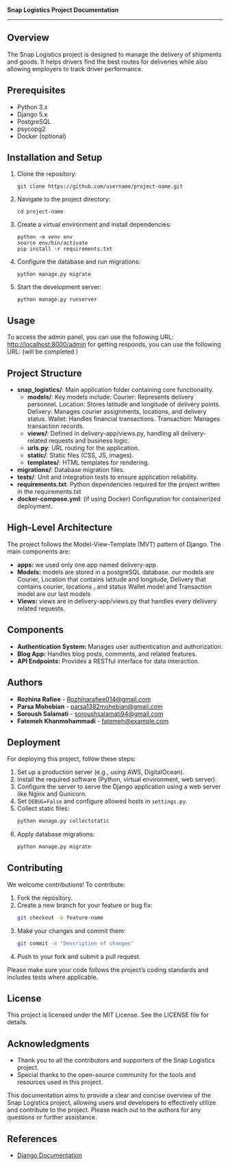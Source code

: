 **Snap Logistics Project Documentation**

---

## Overview
The Snap Logistics project is designed to manage the delivery of shipments and goods. It helps drivers find the best routes for deliveries while also allowing employers to track driver performance.

## Prerequisites
- Python 3.x
- Django 5.x
- PostgreSQL
- psycopg2
- Docker (optional)

## Installation and Setup
1. Clone the repository:
   ```
   git clone https://github.com/username/project-name.git
   ```
2. Navigate to the project directory:
   ```
   cd project-name
   ```
3. Create a virtual environment and install dependencies:
   ```
   python -m venv env
   source env/bin/activate
   pip install -r requirements.txt
   ```
4. Configure the database and run migrations:
   ```
   python manage.py migrate
   ```
5. Start the development server:
   ```
   python manage.py runserver
   ```

## Usage
To access the admin panel, you can use the following URL: 
[http://localhost:8000/admin](http://localhost:8000/admin)
for getting responds, you can use the following URL:
(will be completed )

## Project Structure
- **snap_logistics/**: Main application folder containing core functionality.
  - **models/**:  Key models include:
                     Courier: Represents delivery personnel.
                     Location: Stores latitude and longitude of delivery points.
                     Delivery: Manages courier assignments, locations, and delivery status.
                     Wallet: Handles financial transactions.
                     Transaction: Manages transaction records.
  - **views/**: Defined in delivery-app/views.py, handling all delivery-related requests and business logic.
  - **urls.py**: URL routing for the application.
  - **static/**: Static files (CSS, JS, images).
  - **templates/**: HTML templates for rendering.
- **migrations/**: Database migration files.
- **tests/**: Unit and integration tests to ensure application reliability.
- **requirements.txt**: Python dependencies required for the project written in the requirements.txt
- **docker-compose.yml**: (if using Docker) Configuration for containerized deployment.

## High-Level Architecture

The project follows the Model-View-Template (MVT) pattern of Django. The main components are:
- **apps:** we used only one app named delivery-app.
- **Models:** models are stored in a postgreSQL database. our models are Courier, Location that contains latitude and longitude, Delivery that contains courier, locations , and status Wallet model and Transaction model are our last models
- **Views:** views are in delivery-app/views.py that handles every deliivery related requests.


## Components

- **Authentication System:** Manages user authentication and authorization.
- **Blog App:** Handles blog posts, comments, and related features.
- **API Endpoints:** Provides a RESTful interface for data interaction.



## Authors
- **Rozhina Rafiee** - [Rozhinarafiee014@gmail.com](mailto:Rozhinarafiee014@gmail.com)
- **Parsa Mohebian** - [parsa1382mohebian@gmail.com](mailto:parsa1382mohebian@gmail.com)
- **Soroush Salamati** - [soroushsalamati94@gmail.com](soroushsalamati94@gmail.com)
- **Fatemeh Khanmohammadi** - [fatemeh@example.com](mailto:fatemeh@example.com)


## Deployment

For deploying this project, follow these steps:

1. Set up a production server (e.g., using AWS, DigitalOcean).
2. Install the required software (Python, virtual environment, web server).
3. Configure the server to serve the Django application using a web server like Nginx and Gunicorn.
4. Set `DEBUG=False` and configure allowed hosts in `settings.py`.
5. Collect static files:
   ```bash
   python manage.py collectstatic
   ```
6. Apply database migrations:
   ```bash
   python manage.py migrate
   ```

## Contributing
We welcome contributions! To contribute:

1. Fork the repository.
2. Create a new branch for your feature or bug fix:
   ```bash
   git checkout -b feature-name
   ```
3. Make your changes and commit them:
   ```bash
   git commit -m "Description of changes"
   ```
4. Push to your fork and submit a pull request.

Please make sure your code follows the project’s coding standards and includes tests where applicable.

## License
This project is licensed under the MIT License. See the LICENSE file for details.

## Acknowledgments
- Thank you to all the contributors and supporters of the Snap Logistics project.
- Special thanks to the open-source community for the tools and resources used in this project.

This documentation aims to provide a clear and concise overview of the Snap Logistics project, allowing users and developers to effectively utilize and contribute to the project. Please reach out to the authors for any questions or further assistance.

## References

- [Django Documentation](https://docs.djangoproject.com/en/stable/)
